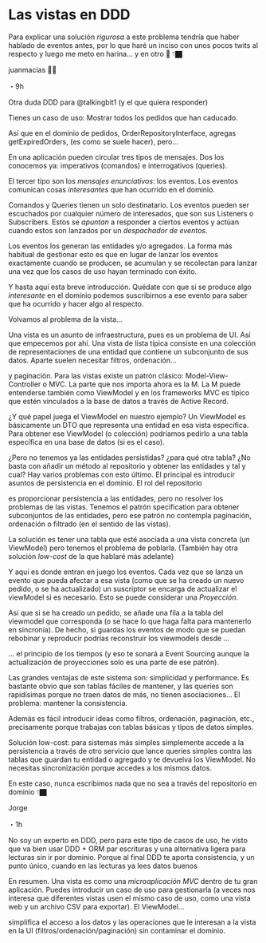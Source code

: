 # Las vistas en DDD

Para explicar una solución _rigurosa_ a este problema tendría que haber hablado de eventos antes, por lo que haré un inciso con unos pocos twits al respecto y luego me meto en harina... y en otro 🧻 👇🏿

juanmacias 🏳️‍🌈

・9h

Otra duda DDD para @talkingbit1 (y el que quiera responder)

Tienes un caso de uso: Mostrar todos los pedidos que han caducado.

Así que en el dominio de pedidos, OrderRepositoryInterface, agregas getExpiredOrders, (es como se suele hacer), pero...

En una aplicación pueden circular tres tipos de mensajes. Dos los conocemos ya: imperativos (comandos) e interrogativos (queries).

El tercer tipo son los _mensajes enunciativos_: los eventos. Los eventos comunican cosas _interesantes_ que han ocurrido en el dominio.

Comandos y Queries tienen un solo destinatario. Los eventos pueden ser escuchados por cualquier número de interesados, que son sus Listeners o Subscribers. Estos se _apuntan_ a responder a ciertos eventos y actúan cuando estos son lanzados por un _despachador de eventos_.

Los eventos los generan las entidades y/o agregados. La forma más habitual de gestionar esto es que en lugar de lanzar los eventos exactamente cuando se producen, se acumulan y se recolectan para lanzar una vez que los casos de uso hayan terminado con éxito.

Y hasta aquí esta breve introducción. Quédate con que si se produce algo _interesante_ en el dominio podemos suscribirnos a ese evento para saber que ha ocurrido y hacer algo al respecto.

Volvamos al problema de la vista…

Una vista es un asunto de infraestructura, pues es un problema de UI. Así que empecemos por ahí. Una vista de lista típica consiste en una colección de representaciones de una entidad que contiene un subconjunto de sus datos. Aparte suelen necesitar filtros, ordenación…

y paginación. Para las vistas existe un patrón clásico: Model-View-Controller o MVC. La parte que nos importa ahora es la M. La M puede entenderse también como ViewModel y en los frameworks MVC es típico que estén vinculados a la base de datos a través de Active Record.

¿Y qué papel juega el ViewModel en nuestro ejemplo? Un ViewModel es básicamente un DTO que representa una entidad en esa vista específica. Para obtener ese ViewModel (o colección) podríamos pedirlo a una tabla específica en una base de datos (si es el caso).

¿Pero no tenemos ya las entidades persistidas? ¿para qué otra tabla? ¿No basta con añadir un método al repositorio y obtener las entidades y tal y cual? Hay varios problemas con esto último. El principal es introducir asuntos de persistencia en el dominio. El rol del repositorio

es proporcionar persistencia a las entidades, pero no resolver los problemas de las vistas. Tenemos el patrón specification para obtener subconjuntos de las entidades, pero ese patrón no contempla paginación, ordenación o filtrado (en el sentido de las vistas).

La solución es tener una tabla que esté asociada a una vista concreta (un ViewModel) pero tenemos el problema de poblarla. (También hay otra solución _low-cost_ de la que hablaré más adelante)

Y aquí es donde entran en juego los eventos. Cada vez que se lanza un evento que pueda afectar a esa vista (como que se ha creado un nuevo pedido, o se ha actualizado) un suscriptor se encarga de actualizar el viewModel si es necesario. Esto se puede considerar una _Proyección_.

Así que si se ha creado un pedido, se añade una fila a la tabla del viewmodel que corresponda (o se hace lo que haga falta para mantenerlo en sincronía). De hecho, si guardas los eventos de modo que se puedan rebobinar y reproducir podrías reconstruir los viewmodels desde …

… el principio de los tiempos (y eso te sonará a Event Sourcing aunque la actualización de proyecciones solo es una parte de ese patrón).

Las grandes ventajas de este sistema son: simplicidad y performance. Es bastante obvio que son tablas fáciles de mantener, y las queries son rapidísimas porque no traen datos de más, no tienen asociaciones… El problema: mantener la consistencia.

Además es fácil introducir ideas como filtros, ordenación, paginación, etc., precisamente porque trabajas con tablas básicas y tipos de datos simples.

Solución low-cost: para sistemas más simples simplemente accede a la persistencia a través de otro servicio que lance queries simples contra las tablas que guardan tu entidad o agregado y te devuelva los ViewModel. No necesitas sincronización porque accedes a los mismos datos.

En este caso, nunca escribimos nada que no sea a través del repositorio en dominio 👇🏿

Jorge

・1h

No soy un experto en DDD, pero para este tipo de casos de uso, he visto que va bien usar DDD + ORM par escrituras y una alternativa ligera para lecturas sin ir por dominio. Porque al final DDD te aporta consistencia, y un punto único, cuando en las lecturas ya lees datos buenos

En resumen. Una vista es como una _microaplicación MVC_ dentro de tu gran aplicación. Puedes introducir un caso de uso para gestionarla (a veces nos interesa que diferentes vistas usen el mismo caso de uso, como una vista web y un archivo CSV para exportar). El ViewModel…

simplifica el acceso a los datos y las operaciones que le interesan a la vista en la UI (filtros/ordenación/paginación) sin contaminar el dominio.